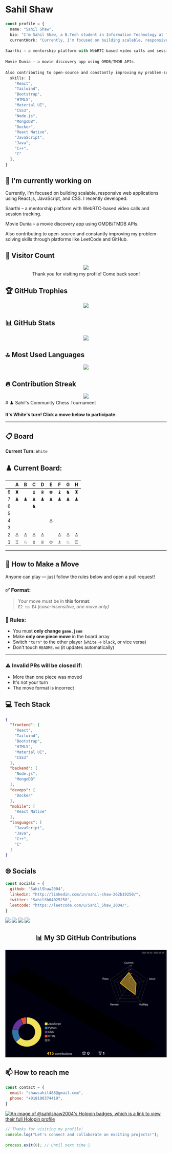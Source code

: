 # Sahil Shaw

```typescript
const profile = {
  name: "Sahil Shaw",
  bio: "I'm Sahil Shaw, a B.Tech student in Information Technology at Techno Main Saltlake, Kolkata (2022–2026). I'm passionate about full-stack web development, modern JavaScript frameworks, and building impactful user-centric projects. I enjoy working on innovative solutions, demonstrated through hackathon-winning platforms like Saarthi and College Club Management.",
  currentWork: "Currently, I'm focused on building scalable, responsive web applications using React.js, JavaScript, and CSS. I recently developed:

Saarthi – a mentorship platform with WebRTC-based video calls and session tracking.

Movie Dunia – a movie discovery app using OMDB/TMDB APIs.

Also contributing to open-source and constantly improving my problem-solving skills through platforms like LeetCode and GitHub.",
  skills: [
    "React",
    "Tailwind",
    "Bootstrap",
    "HTML5",
    "Material UI",
    "CSS3",
    "Node.js",
    "MongoDB",
    "Docker",
    "React Native",
    "JavaScript",
    "Java",
    "C++",
    "C"
  ],
}
```

## 🔭 I'm currently working on

Currently, I'm focused on building scalable, responsive web applications using React.js, JavaScript, and CSS. I recently developed:

Saarthi – a mentorship platform with WebRTC-based video calls and session tracking.

Movie Dunia – a movie discovery app using OMDB/TMDB APIs.

Also contributing to open-source and constantly improving my problem-solving skills through platforms like LeetCode and GitHub.

## 👀 Visitor Count

<!-- ⚠️ Important: Replace 'SahilShaw2004' with your actual GitHub username in the URL below -->
<p align="center">
  <img src="https://profile-counter.glitch.me/SahilShaw2004/count.svg" />
  <br>Thank you for visiting my profile! Come back soon!
</p>

## 🏆 GitHub Trophies

<!-- ⚠️ Important: Replace 'SahilShaw2004' with your actual GitHub username in the URL below -->
<p align="center">
  <img src="https://github-profile-trophy.vercel.app/?username=SahilShaw2004&theme=onedark&column=7&margin-w=15&margin-h=15" />
</p>

## 📊 GitHub Stats

<!-- ⚠️ Important: Replace 'SahilShaw2004' with your actual GitHub username in the URL below -->
<div align="center">
  <img height="180em" src="https://github-readme-stats.vercel.app/api?username=SahilShaw2004&show_icons=true&theme=dark&include_all_commits=true&count_private=true"/>
</div>

## 🔝 Most Used Languages

<!-- ⚠️ Important: Replace 'SahilShaw2004' with your actual GitHub username in the URL below -->
<div align="center">
  <img height="180em" src="https://github-readme-stats.vercel.app/api/top-langs/?username=SahilShaw2004&layout=compact&langs_count=10&theme=dark"/>
</div>

## 🔥 Contribution Streak

<!-- ⚠️ Important: Replace 'SahilShaw2004' with your actual GitHub username in the URL below -->
<div align="center">
  <img src="https://github-readme-streak-stats.herokuapp.com/?user=SahilShaw2004&theme=dark&hide_border=false" />
</div>
# ♟️ Sahil's Community Chess Tournament

**It's White's turn! Click a move below to participate.**

---

## 📋 Board
<!-- CHESS_BOARD_START -->
**Current Turn:** `White`

## ♟️ Current Board:

|   | A | B | C | D | E | F | G | H |
|---|---|---|---|---|---|---|---|---|
| 8 | ♜ |   | ♝ | ♛ | ♚ | ♝ | ♞ | ♜ |
| 7 | ♟ | ♟ | ♟ | ♟ | ♟ | ♟ | ♟ | ♟ |
| 6 |   |   | ♞ |   |   |   |   |   |
| 5 |   |   |   |   |   |   |   |   |
| 4 |   |   |   |   | ♙ |   |   |   |
| 3 |   |   |   |   |   |   |   |   |
| 2 | ♙ | ♙ | ♙ | ♙ |   | ♙ | ♙ | ♙ |
| 1 | ♖ | ♘ | ♗ | ♕ | ♔ | ♗ | ♘ | ♖ |

<!-- CHESS_BOARD_END -->



---
## 📝 How to Make a Move

Anyone can play — just follow the rules below and open a pull request!

### ✅ Format:
> Your move must be in **this format**:  
> `E2 to E4` *(case-insensitive, one move only)*

### 🔁 Rules:
- You must **only change `game.json`**
- Make **only one piece move** in the board array
- Switch `"turn"` to the other player (`white` → `black`, or vice versa)
- Don't touch `README.md` (it updates automatically)

---

### ⚠️ Invalid PRs will be closed if:
- More than one piece was moved
- It's not your turn
- The move format is incorrect
## 💻 Tech Stack

```json
{
  "frontend": [
    "React",
    "Tailwind",
    "Bootstrap",
    "HTML5",
    "Material UI",
    "CSS3"
  ],
  "backend": [
    "Node.js",
    "MongoDB"
  ],
  "devops": [
    "Docker"
  ],
  "mobile": [
    "React Native"
  ],
  "languages": [
    "JavaScript",
    "Java",
    "C++",
    "C"
  ]
}
```

## 🌐 Socials

```javascript
const socials = {
  github: "SahilShaw2004",
  linkedin: "http://linkedin.com/in/sahil-shaw-262b19250/",
  twitter: "SahilSh64025258",
  leetcode: "https://leetcode.com/u/Sahil_Shaw_2004/",
}
```

<div>
<a href="https://github.com/SahilShaw2004"><img src="https://img.shields.io/badge/github-%23000000.svg?style=for-the-badge&logo=github&logoColor=white" /></a> <a href="http://linkedin.com/in/sahil-shaw-262b19250/"><img src="https://img.shields.io/badge/linkedin-%23000000.svg?style=for-the-badge&logo=linkedin&logoColor=white" /></a> <a href="https://x.com/SahilSh64025258"><img src="https://img.shields.io/badge/twitter-%23000000.svg?style=for-the-badge&logo=twitter&logoColor=white" /></a> <a href="https://leetcode.com/u/Sahil_Shaw_2004/"><img src="https://img.shields.io/badge/leetcode-%23000000.svg?style=for-the-badge&logo=leetcode&logoColor=white" /></a> 
</div>
<h2 align="center">📊 My 3D GitHub Contributions</h2>
<p align="center">
  <img src="./profile-3d-contrib/profile-night-rainbow.svg" />
</p>

## 📫 How to reach me

```javascript
const contact = {
  email: "shawsahil488@gmail.com",
  phone: "+918100374419",
}
```
[![An image of @sahilshaw2004's Holopin badges, which is a link to view their full Holopin profile](https://holopin.me/sahilshaw2004)](https://holopin.io/@sahilshaw2004)
```typescript
// Thanks for visiting my profile!
console.log("Let's connect and collaborate on exciting projects!");

process.exit(0); // Until next time 👋
```
